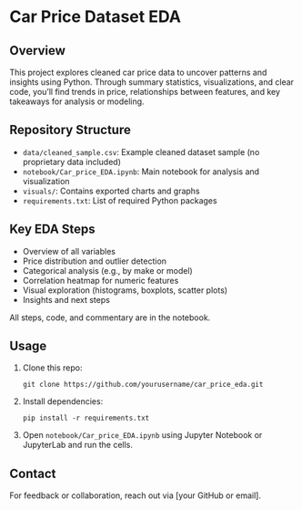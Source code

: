 # Car Price Dataset EDA

## Overview
This project explores cleaned car price data to uncover patterns and insights using Python. Through summary statistics, visualizations, and clear code, you’ll find trends in price, relationships between features, and key takeaways for analysis or modeling.

## Repository Structure

- `data/cleaned_sample.csv`: Example cleaned dataset sample (no proprietary data included)
- `notebook/Car_price_EDA.ipynb`: Main notebook for analysis and visualization
- `visuals/`: Contains exported charts and graphs
- `requirements.txt`: List of required Python packages

## Key EDA Steps

- Overview of all variables
- Price distribution and outlier detection
- Categorical analysis (e.g., by make or model)
- Correlation heatmap for numeric features
- Visual exploration (histograms, boxplots, scatter plots)
- Insights and next steps

All steps, code, and commentary are in the notebook.

## Usage

1. Clone this repo:
    ```
    git clone https://github.com/yourusername/car_price_eda.git
    ```
2. Install dependencies:
    ```
    pip install -r requirements.txt
    ```
3. Open `notebook/Car_price_EDA.ipynb` using Jupyter Notebook or JupyterLab and run the cells.


## Contact

For feedback or collaboration, reach out via [your GitHub or email].
